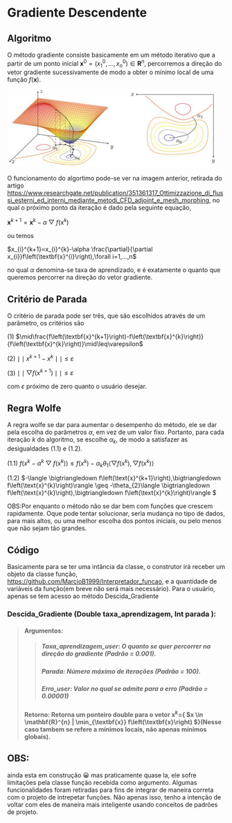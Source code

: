 # Gradiente Descendente

## Algoritmo

O método gradiente consiste basicamente em um método iterativo que a partir de um ponto inicial $\textbf{x}^{0}=\left(x_{1}^{0},...,x_{n}^{0}\right) \in \mathbf{R}^{n}$, percorremos a direção do vetor gradiente sucessivamente de modo a obter o mínimo local de uma função $f\left(\textbf{x}\right)$.

<img height="180em" src="https://github.com/MarcioB1999/Gradiente_Descendente/blob/main/imgs/gradienteMetodo.png"/>

O funcionamento do algortimo pode-se ver na imagem anterior, retirada do artigo https://www.researchgate.net/publication/351361317_Ottimizzazione_di_flussi_esterni_ed_interni_mediante_metodi_CFD_adjoint_e_mesh_morphing, no qual o próximo ponto da iteração é dado pela seguinte equação,

$\textbf{x}^{k+1}=\textbf{x}^{k}-\alpha \bigtriangledown f\left(\text{x}^{k}\right)$

ou temos

$x_{i}^{k+1}=x_{i}^{k}-\alpha \frac{\partial}{\partial x_{i}}f\left(\textbf{x}^{i}\right),\forall i=1,...,n$

no qual $\alpha$ denomina-se taxa de aprendizado, e é exatamente o quanto que queremos percorrer na direção do vetor gradiente. 
## Critério de Parada
O critério de parada pode ser três, que são escolhidos através de um parâmetro, os critérios são

(1) $\mid\frac{f\left(\textbf{x}^{k+1}\right)-f\left(\textbf{x}^{k}\right)}{f\left(\textbf{x}^{k}\right)}\mid\leq\varepsilon$

(2) $\mid \mid x^{k+1}-x^{k}\mid \mid \leq\varepsilon$ 

(3) $\mid \mid \bigtriangledown f\left(\text{x}^{k+1}\right) \mid \mid \leq\varepsilon$

com $\varepsilon$ próximo de zero quanto o usuário desejar.

## Regra Wolfe

A regra wolfe se dar para aumentar o desempenho do método, ele se dar pela escolha do parâmetros $\alpha$, em vez de um valor fixo. Portanto, para cada iteração $k$ do algoritmo, se escolhe $\alpha_{k}$, de modo a satisfazer as desigualdades (1.1) e (1.2).

(1.1) $f\left(x^{k}-\alpha^{k}\bigtriangledown f\left(\text{x}^{k}\right)\right)\leq f\left(x^{k}\right)-\alpha_{k}\theta_{1}\langle \bigtriangledown f\left(\text{x}^{k}\right),\bigtriangledown f\left(\text{x}^{k}\right)\rangle$

(1.2) $-\langle \bigtriangledown f\left(\text{x}^{k+1}\right),\bigtriangledown f\left(\text{x}^{k}\right)\rangle \geq -\theta_{2}\langle \bigtriangledown f\left(\text{x}^{k}\right),\bigtriangledown f\left(\text{x}^{k}\right)\rangle $

OBS:Por enquanto o método não se dar bem com funções que crescem rapidamente. Oque pode tentar solucionar, seria mudança no tipo de dados, para mais altos, ou uma melhor escolha dos pontos iniciais, ou pelo menos que não sejam tão grandes.

## Código

Basicamente para se ter uma intância da classe, o construtor irá receber um objeto da classe função, https://github.com/MarcioB1999/Interpretador_funcao, e a quantidade de variáveis da função(em breve não será mais necessário). Para o usuário, apenas se tem acesso ao método Descida_Gradiente

### Descida_Gradiente (Double taxa_aprendizagem, Int parada ):
>####     Argumentos:
>>#####    Taxa_aprendizagem_user: O quanto se quer percorrer na direção do gradiente (Padrão = 0.001).
>>##### Parada: Número máximo de iterações (Padrão = 100).
>>##### Erro_user: Valor no qual se admite para o erro (Padrão = 0.00001)
>#### Retorno: Retorna um ponteiro double para o vetor $\textbf{x}^{k}$=\{ $x \in \mathbf{R}^{n} | \min_{\textbf{x}} f\left(\textbf{x}\right) $\}(Nesse caso tambem se refere a mínimos locais, não apenas mínimos globais).


## OBS:
ainda esta em construção 😀
mas praticamente quase la, ele sofre limitações pela classe função recebida como argumento.
Algumas funcionalidades foram retiradas para fins de integrar de maneira correta com o projeto de intrepetar funções. Não apenas isso, tenho a intenção de voltar com eles de maneira mais inteligente usando conceitos de padrões de projeto.
